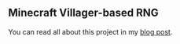 ## Minecraft Villager-based RNG

You can read all about this project in my [blog post](https://adampisula.pizza/posts/mc-villagers-rng/).